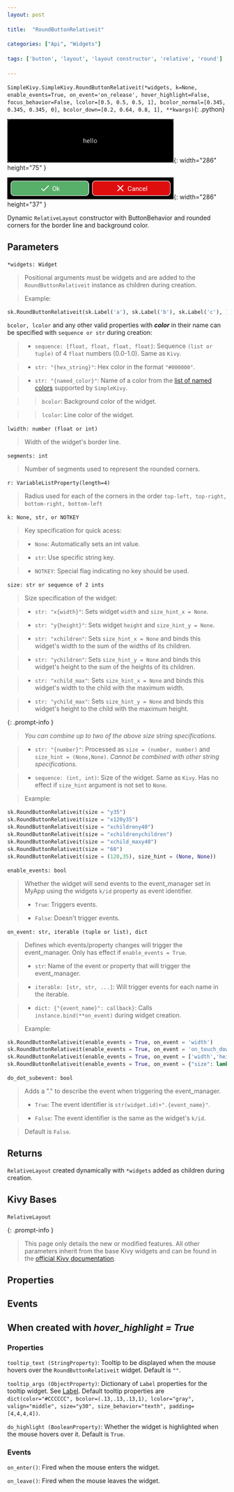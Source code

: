 ```yaml
---
layout: post

title:  "RoundButtonRelativeit"

categories: ["Api", "Widgets"]

tags: ['button', 'layout', 'layout constructor', 'relative', 'round']

---
```

`SimpleKivy.SimpleKivy.RoundButtonRelativeit(*widgets, k=None, enable_events=True, on_event='on_release', hover_highlight=False, focus_behavior=False, lcolor=[0.5, 0.5, 0.5, 1], bcolor_normal=[0.345, 0.345, 0.345, 0], bcolor_down=[0.2, 0.64, 0.8, 1], **kwargs)`{: .python}


![RoundButtonRelativeit.png](assets/img/docs/RoundButtonRelativeit.png){: width="286" height="75" }

![RoundButtonRelativeit.2.png](assets/img/docs/RoundButtonRelativeit.2.png){: width="286" height="37" }


Dynamic `RelativeLayout` constructor with ButtonBehavior and rounded corners for the border line and background color.

## Parameters


`*widgets: Widget`

> Positional arguments must be widgets and are added to the `RoundButtonRelativeit` instance as children during creation.

> Example:

```py
sk.RoundButtonRelativeit(sk.Label('a'), sk.Label('b'), sk.Label('c'), )
```



`bcolor, lcolor` and any other valid properties with ***color*** in their name can be specified with `sequence or str` during creation:

> - `sequence: [float, float, float, float]`: Sequence `(list or tuple)` of 4 `float` numbers (0.0-1.0). Same as `Kivy`.

> - `str: "{hex_string}"`: Hex color in the format `"#000000"`.

> - `str: "{named_color}"`: Name of a color from the [list of named colors](/posts/named_colors) supported by `SimpleKivy`.


>> `bcolor`: Background color of the widget.


>> `lcolor`: Line color of the widget.


`lwidth: number (float or int)`

> Width of the widget's border line.



`segments: int`

> Number of segments used to represent the rounded corners.

`r: VariableListProperty(length=4)`

> Radius used for each of the corners in the order `top-left, top-right, bottom-right, bottom-left`



`k: None, str, or NOTKEY`

> Key specification for quick acess:

> - `None`: Automatically sets an int value.

> - `str`: Use specific string key.

> - `NOTKEY`: Special flag indicating no key should be used.


`size: str or sequence of 2 ints`

> Size specification of the widget:


> - `str: "x{width}"`: Sets widget `width` and `size_hint_x = None`.

> - `str: "y{height}"`: Sets widget `height` and `size_hint_y = None`.

> - `str: "xchildren"`: Sets `size_hint_x = None` and binds this widget's width to the sum of the widths of its children.

> - `str: "ychildren"`: Sets `size_hint_y = None` and binds this widget's height to the sum of the heights of its children.

> - `str: "xchild_max"`: Sets `size_hint_x = None` and binds this widget's width to the child with the maximum width.

> - `str: "ychild_max"`: Sets `size_hint_y = None` and binds this widget's height to the child with the maximum height.


{: .prompt-info }

> *You can combine up to two of the above size string specifications.*

> - `str: "{number}"`: Processed as `size = (number, number)` and `size_hint = (None,None)`. *Cannot be combined with other string specifications*.


> - `sequence: (int, int)`: Size of the widget. Same as `Kivy`. Has no effect if `size_hint` argument is not set to `None`.


> Example:

```py
sk.RoundButtonRelativeit(size = "y35")
sk.RoundButtonRelativeit(size = "x120y35")
sk.RoundButtonRelativeit(size = "xchildreny40")
sk.RoundButtonRelativeit(size = "xchildrenychildren")
sk.RoundButtonRelativeit(size = "xchild_maxy40")
sk.RoundButtonRelativeit(size = "60")
sk.RoundButtonRelativeit(size = (120,35), size_hint = (None, None))
```

`enable_events: bool`

> Whether the widget will send events to the event_manager set in MyApp using the widgets `k/id` property as event identifier.
> - `True`: Triggers events.

> - `False`: Doesn't trigger events.


`on_event: str, iterable (tuple or list), dict`

> Defines which events/property changes will trigger the event_manager. Only has effect if `enable_events = True`.
> - `str`: Name of the event or property that will trigger the event_manager.

> - `iterable: [str, str, ...]`: Will trigger events for each name in the iterable.

> - `dict: {"{event_name}": callback}`: Calls `instance.bind(**on_event)` during widget creation.


> Example:

```py
sk.RoundButtonRelativeit(enable_events = True, on_event = 'width')
sk.RoundButtonRelativeit(enable_events = True, on_event = 'on_touch_down')
sk.RoundButtonRelativeit(enable_events = True, on_event = ['width','height','pos'])
sk.RoundButtonRelativeit(enable_events = True, on_event = {"size": lambda ins,v: print("size =",v)})

```

`do_dot_subevent: bool`

> Adds a "." to describe the event when triggering the event_manager.
> - `True`: The event identifier is `str(widget.id)+".{event_name}"`.

> - `False`: The event identifier is the same as the widget's `k/id`.

> Default is `False`.


## Returns

`RelativeLayout` created dynamically with `*widgets` added as children during creation.

## Kivy Bases

`RelativeLayout`


{: .prompt-info }

> This page only details the new or modified features. All other parameters inherit from the base Kivy widgets and can be found in the [official Kivy documentation](https://kivy.org/doc/stable).



## Properties

## Events


## When created with *hover_highlight = True*

### Properties


`tooltip_text (StringProperty)`: Tooltip to be displayed when the mouse hovers over the `RoundButtonRelativeit` widget. Default is `""`.

`tooltip_args (ObjectProperty)`: Dictionary of `Label` properties for the tooltip widget. See [Label](/posts/Label/). Default tooltip properties are `dict(color="#CCCCCC", bcolor=(.13,.13,.13,1), lcolor="gray", valign="middle", size="y30", size_behavior="texth", padding=[4,4,4,4])`.

`do_highlight (BooleanProperty)`: Whether the widget is highlighted when the mouse hovers over it. Default is `True`.



### Events


`on_enter()`: Fired when the mouse enters the widget.

`on_leave()`: Fired when the mouse leaves the widget.


